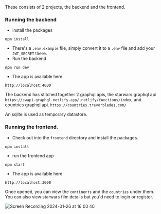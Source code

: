 These consists of 2 projects, the backend and the frontend.

### Running the backend 
- Install the packages 
```
npm install
```
- There's a `.env.example` file, simply convert it to a `.env` file and add your `JWT_SECRET` there.
- Run the backend
```
npm run dev
```
- The app is available here
```
http://localhost:4000
```

The backend has stitched together 2 graphql apis,
the starwars graphql api `https://swapi-graphql.netlify.app/.netlify/functions/index`, and countries graphql api. `https://countries.trevorblades.com/`

An sqlite is used as temporary datastore.

### Running the frontend.
- Check out into the `frontend` directory and install the packages.
```
npm install
```
- run the frontend app
```
npm start
```
- The app is available here
```
http://localhost:3000
```
Once opened, you can view the `continents` and the `countries` under them.
You can also view starwars film details but you'd need to login or register. 

![Screen Recording 2024-01-26 at 16 00 40](https://github.com/dre4success/beyondplay/assets/26462670/a5f74fad-ccfa-4223-80c9-d17688d7f1d9)